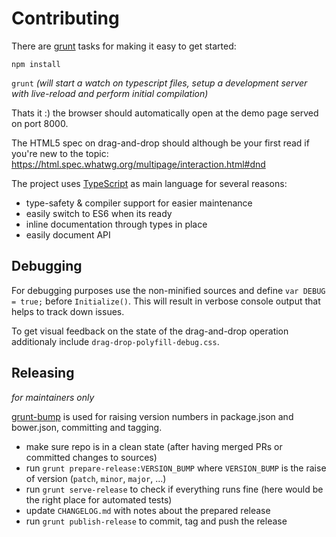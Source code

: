 
# Contributing

There are [grunt](http://gruntjs.com) tasks for making it easy to get started:

`npm install`

`grunt`
_(will start a watch on typescript files, setup a development server with live-reload and perform initial compilation)_

Thats it :) the browser should automatically open at the demo page served on port 8000.

The HTML5 spec on drag-and-drop should although be your first read if you're new to the topic:
https://html.spec.whatwg.org/multipage/interaction.html#dnd

The project uses [TypeScript](http://www.typescriptlang.org) as main language for several reasons:
* type-safety & compiler support for easier maintenance
* easily switch to ES6 when its ready
* inline documentation through types in place
* easily document API


## Debugging

For debugging purposes use the non-minified sources and define `var DEBUG = true;` before `Initialize()`.
This will result in verbose console output that helps to track down issues.

To get visual feedback on the state of the drag-and-drop operation additionaly include `drag-drop-polyfill-debug.css`.


## Releasing
_for maintainers only_

[grunt-bump](https://github.com/vojtajina/grunt-bump/tree/v0.7.0) is used for raising version numbers in package.json and bower.json, committing and tagging.

* make sure repo is in a clean state (after having merged PRs or committed changes to sources)
* run `grunt prepare-release:VERSION_BUMP` where `VERSION_BUMP` is the raise of version (`patch`, `minor`, `major`, ...)
* run `grunt serve-release` to check if everything runs fine (here would be the right place for automated tests)
* update `CHANGELOG.md` with notes about the prepared release
* run `grunt publish-release` to commit, tag and push the release
